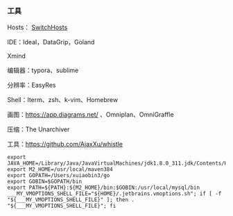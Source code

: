 ### 工具

Hosts： [SwitchHosts](https://swh.app/)

IDE：Ideal，DataGrip，Goland

Xmind

编辑器：typora、sublime

分辨率：EasyRes

Shell：Iterm、zsh、k-vim、Homebrew

画图：https://app.diagrams.net/ 、Omniplan、OmniGraffle

压缩：The Unarchiver

工具：https://github.com/AjaxXu/whistle

```
export JAVA_HOME=/Library/Java/JavaVirtualMachines/jdk1.8.0_311.jdk/Contents/Home
export M2_HOME=/usr/local/maven384
export GOPATH=/Users/xuiaobin3/go
export GOBIN=$GOPATH/bin
export PATH=${PATH}:${M2_HOME}/bin:$GOBIN:/usr/local/mysql/bin
___MY_VMOPTIONS_SHELL_FILE="${HOME}/.jetbrains.vmoptions.sh"; if [ -f "${___MY_VMOPTIONS_SHELL_FILE}" ]; then . "${___MY_VMOPTIONS_SHELL_FILE}"; fi
```
